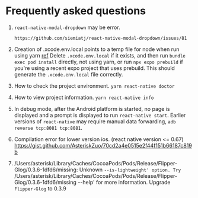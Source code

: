 # Frequently asked questions

1.  `react-native-modal-dropdown` may be error.

        https://github.com/siemiatj/react-native-modal-dropdown/issues/81

2.  Creation of .xcode.env.local points to a temp file for node when run using yarn
    [ref](https://github.com/facebook/react-native/issues/43285)
    Delete `.xcode.env.local` if it exists, and then run `bundle exec pod install` directly, not using yarn, or run `npx expo prebuild` if you're using a recent expo project that uses prebuild. This should generate the `.xcode.env.local` file correctly.

3.  How to check the project environment.
    `yarn react-native doctor`
4.  How to view project information.
    `yarn react-native info`
5.  In debug mode, after the Android platform is started, no page is displayed and a prompt is displayed to run `react-native start`.
    Earlier versions of `react-native` may require manual data forwarding, `adb reverse tcp:8081 tcp:8081`.
6.  Compilation error for lower version ios. (react native version <= 0.67)
    https://gist.github.com/AsteriskZuo/70cd2a4e0515e2f44f151b66187c819b

7.  /Users/asterisk/Library/Caches/CocoaPods/Pods/Release/Flipper-Glog/0.3.6-1dfd6/missing: Unknown `--is-lightweight' option. Try `/Users/asterisk/Library/Caches/CocoaPods/Pods/Release/Flipper-Glog/0.3.6-1dfd6/missing --help' for more information.
    Upgrade `Flipper-Glog` to 0.3.9
